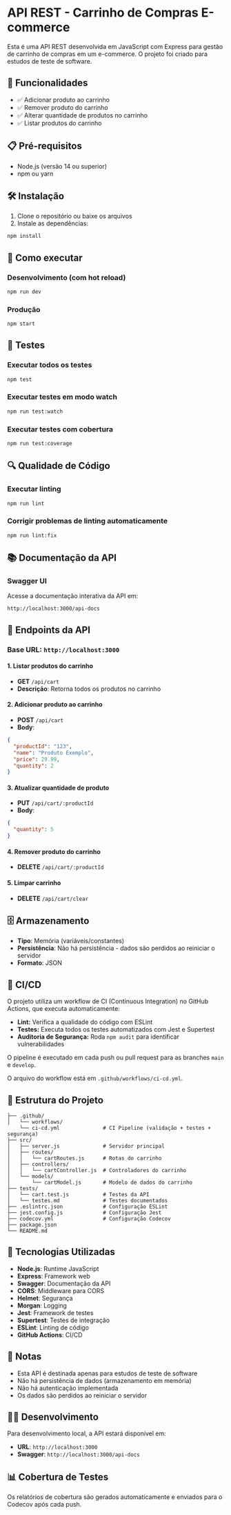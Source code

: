 # API REST - Carrinho de Compras E-commerce

Esta é uma API REST desenvolvida em JavaScript com Express para gestão de carrinho de compras em um e-commerce. O projeto foi criado para estudos de teste de software.

## 🚀 Funcionalidades

- ✅ Adicionar produto ao carrinho
- ✅ Remover produto do carrinho  
- ✅ Alterar quantidade de produtos no carrinho
- ✅ Listar produtos do carrinho

## 📋 Pré-requisitos

- Node.js (versão 14 ou superior)
- npm ou yarn

## 🛠️ Instalação

1. Clone o repositório ou baixe os arquivos
2. Instale as dependências:
```bash
npm install
```

## 🚀 Como executar

### Desenvolvimento (com hot reload)
```bash
npm run dev
```

### Produção
```bash
npm start
```

## 🧪 Testes

### Executar todos os testes
```bash
npm test
```

### Executar testes em modo watch
```bash
npm run test:watch
```

### Executar testes com cobertura
```bash
npm run test:coverage
```

## 🔍 Qualidade de Código

### Executar linting
```bash
npm run lint
```

### Corrigir problemas de linting automaticamente
```bash
npm run lint:fix
```

## 📚 Documentação da API

### Swagger UI
Acesse a documentação interativa da API em:
```
http://localhost:3000/api-docs
```

## 🔗 Endpoints da API

### Base URL: `http://localhost:3000`

#### 1. Listar produtos do carrinho
- **GET** `/api/cart`
- **Descrição**: Retorna todos os produtos no carrinho

#### 2. Adicionar produto ao carrinho
- **POST** `/api/cart`
- **Body**:
```json
{
  "productId": "123",
  "name": "Produto Exemplo",
  "price": 29.99,
  "quantity": 2
}
```

#### 3. Atualizar quantidade de produto
- **PUT** `/api/cart/:productId`
- **Body**:
```json
{
  "quantity": 5
}
```

#### 4. Remover produto do carrinho
- **DELETE** `/api/cart/:productId`

#### 5. Limpar carrinho
- **DELETE** `/api/cart/clear`

## 🗄️ Armazenamento

- **Tipo**: Memória (variáveis/constantes)
- **Persistência**: Não há persistência - dados são perdidos ao reiniciar o servidor
- **Formato**: JSON

## 🔄 CI/CD

O projeto utiliza um workflow de CI (Continuous Integration) no GitHub Actions, que executa automaticamente:

- **Lint:** Verifica a qualidade do código com ESLint
- **Testes:** Executa todos os testes automatizados com Jest e Supertest
- **Auditoria de Segurança:** Roda `npm audit` para identificar vulnerabilidades

O pipeline é executado em cada push ou pull request para as branches `main` e `develop`.

O arquivo do workflow está em `.github/workflows/ci-cd.yml`.

## 📁 Estrutura do Projeto

```
├── .github/
│   └── workflows/
    └── ci-cd.yml              # CI Pipeline (validação + testes + segurança)
├── src/
│   ├── server.js              # Servidor principal
│   ├── routes/
│   │   └── cartRoutes.js      # Rotas do carrinho
│   ├── controllers/
│   │   └── cartController.js  # Controladores do carrinho
│   └── models/
│       └── cartModel.js       # Modelo de dados do carrinho
├── tests/
│   └── cart.test.js           # Testes da API
│   └── testes.md              # Testes documentados
├── .eslintrc.json             # Configuração ESLint
├── jest.config.js             # Configuração Jest
├── codecov.yml                # Configuração Codecov
├── package.json
└── README.md
```

## 🔧 Tecnologias Utilizadas

- **Node.js**: Runtime JavaScript
- **Express**: Framework web
- **Swagger**: Documentação da API
- **CORS**: Middleware para CORS
- **Helmet**: Segurança
- **Morgan**: Logging
- **Jest**: Framework de testes
- **Supertest**: Testes de integração
- **ESLint**: Linting de código
- **GitHub Actions**: CI/CD

## 📝 Notas

- Esta API é destinada apenas para estudos de teste de software
- Não há persistência de dados (armazenamento em memória)
- Não há autenticação implementada
- Os dados são perdidos ao reiniciar o servidor

## 👨‍💻 Desenvolvimento

Para desenvolvimento local, a API estará disponível em:
- **URL**: `http://localhost:3000`
- **Swagger**: `http://localhost:3000/api-docs`

## 📊 Cobertura de Testes

Os relatórios de cobertura são gerados automaticamente e enviados para o Codecov após cada push.
